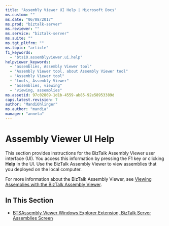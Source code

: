 ```yaml
---
title: "Assembly Viewer UI Help | Microsoft Docs"
ms.custom: ""
ms.date: "06/08/2017"
ms.prod: "biztalk-server"
ms.reviewer: ""
ms.service: "biztalk-server"
ms.suite: ""
ms.tgt_pltfrm: ""
ms.topic: "article"
f1_keywords: 
  - "bts10.assemblyviewer.ui.help"
helpviewer_keywords: 
  - "assemblies, Assembly Viewer tool"
  - "Assembly Viewer tool, about Assembly Viewer tool"
  - "Assembly Viewer tool"
  - "tools, Assembly Viewer"
  - "assemblies, viewing"
  - "viewing, assemblies"
ms.assetid: 97c02869-1d1b-4559-ab85-92e58953389d
caps.latest.revision: 7
author: "MandiOhlinger"
ms.author: "mandia"
manager: "anneta"
---
```

# Assembly Viewer UI Help
This section provides instructions for the BizTalk Assembly Viewer user interface (UI). You access this information by pressing the F1 key or clicking **Help** in the UI. Use the BizTalk Assembly Viewer to view assemblies that you deployed on the local computer.  
  
 For more information about the BizTalk Assembly Viewer, see [Viewing Assemblies with the BizTalk Assembly Viewer](../core/viewing-assemblies-with-the-biztalk-assembly-viewer.md).  
  
## In This Section  
  
-   [BTSAssembly Viewer Windows Explorer Extension, BizTalk Server Assemblies Screen](../core/btsassembly-viewer-windows-explorer-extension-biztalk-server-assemblies-screen.md)